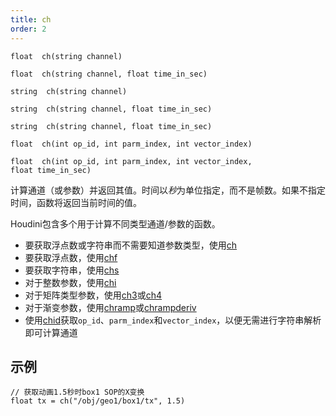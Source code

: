 ```yaml
---
title: ch
order: 2
---
```

`float  ch(string channel)`

`float  ch(string channel, float time_in_sec)`

`string  ch(string channel)`

`string  ch(string channel, float time_in_sec)`

`string  ch(string channel, float time_in_sec)`

`float  ch(int op_id, int parm_index, int vector_index)`

`float  ch(int op_id, int parm_index, int vector_index, float time_in_sec)`

计算通道（或参数）并返回其值。时间以*秒*为单位指定，而不是帧数。如果不指定时间，函数将返回当前时间的值。

Houdini包含多个用于计算不同类型通道/参数的函数。

- 要获取浮点数或字符串而不需要知道参数类型，使用[ch](/zh-cn/houdini-vex/nodes/ch "计算通道（或参数）并返回其值。")
- 要获取浮点数，使用[chf](/zh-cn/houdini-vex/nodes/chf "计算通道（或参数）并返回其值。")
- 要获取字符串，使用[chs](/zh-cn/houdini-vex/nodes/chs "计算通道（或参数）并返回其值。")
- 对于整数参数，使用[chi](/zh-cn/houdini-vex/nodes/chi "计算通道（或参数）并返回其值。")
- 对于矩阵类型参数，使用[ch3](/zh-cn/houdini-vex/nodes/ch3 "计算通道（或参数）并返回其值。")或[ch4](/zh-cn/houdini-vex/nodes/ch4 "计算通道（或参数）并返回其值。")
- 对于渐变参数，使用[chramp](/zh-cn/houdini-vex/nodes/chramp "计算渐变参数并返回其值。")或[chrampderiv](/zh-cn/houdini-vex/nodes/chrampderiv "计算渐变参数相对于位置的导数。")
- 使用[chid](/zh-cn/houdini-vex/nodes/chid "解析通道字符串（或参数）并返回op_id、parm_index和vector_index。")获取`op_id`、`parm_index`和`vector_index`，以便无需进行字符串解析即可计算通道

## 示例

```vex
// 获取动画1.5秒时box1 SOP的X变换
float tx = ch("/obj/geo1/box1/tx", 1.5)

```
